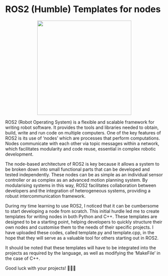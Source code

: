 # ROS2 (Humble) Templates for nodes
<p align="center">
  <img src="https://github.com/user-attachments/assets/3e10d96d-7e1f-4caa-9d8f-4bcaf5ee6529" width="300">
</p>
ROS2 (Robot Operating System) is a flexible and scalable framework for writing robot software. It provides the tools and libraries needed to obtain, build, write and run code on multiple computers. One of the key features of ROS2 is its use of ‘nodes’ which are processes that perform computations. Nodes communicate with each other via topic messages within a network, which facilitates modularity and code reuse, essential in complex robotic development.

The node-based architecture of ROS2 is key because it allows a system to be broken down into small functional parts that can be developed and tested independently. These nodes can be as simple as an individual sensor controller or as complex as an advanced motion planning system. By modularising systems in this way, ROS2 facilitates collaboration between developers and the integration of heterogeneous systems, providing a robust intercommunication framework.

During my time learning to use ROS2, I noticed that it can be cumbersome to start developing a node from scratch. This initial hurdle led me to create templates for writing nodes in both Python and C++. These templates are designed to be a starting point, helping developers to quickly structure their own nodes and customise them to the needs of their specific projects. I have uploaded these codes, called template.py and template.cpp, in the hope that they will serve as a valuable tool for others starting out in ROS2.

It should be noted that these templates will have to be integrated into the projects as required by the language, as well as modifying the ‘MakeFile’ in the case of C++.

Good luck with your projects! 🚀🤖🔧
